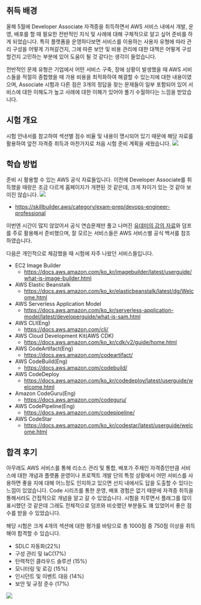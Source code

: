 ## 취득 배경
올해 5월에 Developer Associate 자격증을 취득하면서 AWS 서비스 내에서 개발, 운영, 배포를 할 때 필요한 전반적인 지식 및 사례에 대해 구체적으로 알고 싶어 준비를 하게 되었습니다. 특히 플랫폼을 운영하다보면 서비스를 이용하는 사용자 유형에 따라 관리 구성을 어떻게 가져갈건지, 그에 따른 보안 및 비용 관리에 대한 대책은 어떻게 구성할건지 고민하는 부분에 있어 도움이 될 것 같다는 생각이 들었습니다.

전반적인 문제 유형은 기업에서 어떤 서비스 구축, 장애 상황이 발생했을 때 AWS 서비스들을 적절히 종합했을 때 가용 비용을 최적화하여 해결할 수 있는지에 대한 내용이였으며, Associate 시험과 다른 점은 3개의 정답을 찾는 문제들이 일부 포함되어 있어 서비스에 대한 이해도가 높고 사례에 대한 이해가 있어야 풀기 수월하다는 느낌을 받았습니다. 

## 시험 개요
시험 안내서를 참고하여 섹션별 점수 비율 및 내용이 명시되어 있기 때문에 해당 자료를 활용하여 앞전 자격증 취득과 마찬가지로 처음 시험 준비 계획을 세웠습니다.
![](https://velog.velcdn.com/images/seonwook97/post/1899205f-36dc-48c3-9f32-efc41d721f5f/image.png)

## 학습 방법
준비 시 활용할 수 있는 AWS 공식 자료들입니다.
이전에 Developer Associate를 취득했을 때랑은 조금 다르게 홈페이지가 개편된 것 같은데, 크게 차이가 있는 것 같아 보이진 않습니다.
![](https://velog.velcdn.com/images/seonwook97/post/f2214c05-3bee-4ec2-aa38-37f76a010b0c/image.png)

- https://skillbuilder.aws/category/exam-prep/devops-engineer-professional

이번엔 시간이 많지 않았어서 공식 연습문제만 풀고 나머진 [유데미의 강의 자료](https://www.udemy.com/course/aws-certified-devops-engineer-professional-korean/)와 덤프를 주로 활용해서 준비했으며, 잘 모르는 서비스들은 AWS 서비스별 공식 백서를 참조하였습니다.

다음은 개인적으로 체감했을 때 시험에 자주 나왔던 서비스들입니다.
- EC2 Image Builder
  - https://docs.aws.amazon.com/ko_kr/imagebuilder/latest/userguide/what-is-image-builder.html
- AWS Elastic Beanstalk
  - https://docs.aws.amazon.com/ko_kr/elasticbeanstalk/latest/dg/Welcome.html
- AWS Serverless Application Model
  - https://docs.aws.amazon.com/ko_kr/serverless-application-model/latest/developerguide/what-is-sam.html
- AWS CLI(Eng)
  - https://docs.aws.amazon.com/cli/
- AWS Cloud Development Kit(AWS CDK)
  - https://docs.aws.amazon.com/ko_kr/cdk/v2/guide/home.html
- AWS CodeArtifact(Eng)
  - https://docs.aws.amazon.com/codeartifact/
- AWS CodeBuild(Eng)
  - https://docs.aws.amazon.com/codebuild/
- AWS CodeDeploy
  - https://docs.aws.amazon.com/ko_kr/codedeploy/latest/userguide/welcome.html
- Amazon CodeGuru(Eng)
  - https://docs.aws.amazon.com/codeguru/
- AWS CodePipeline(Eng)
  - https://docs.aws.amazon.com/codepipeline/
- AWS CodeStar
  - https://docs.aws.amazon.com/ko_kr/codestar/latest/userguide/welcome.html
  
## 합격 후기
아무래도 AWS 서비스를 통해 리소스 관리 및 통합, 배포가 주제인 자격증인만큼 서비스에 대한 개념과 플랫폼 운영이나 프로젝트 개발 단의 특정 상황에서 어떤 서비스를 사용하면 좋을 지에 대해 어느정도 인지하고 있으면 선지 내에서도 답을 도출할 수 있다는 느낌이 있었습니다. Code 시리즈를 통한 운영, 배포 경험은 없기 때문에 자격증 취득을 통해서라도 간접적으로 개념을 알고 갈 수 있었습니다. 시험을 치루면서 플래그를 많이 표시했던 것 같은데 그래도 전체적으로 덤프와 비슷했던 부분들도 꽤 있었어서 좋은 점수를 받을 수 있었습니다.

해당 시험은 크게 4개의 섹션에 대한 평가를 바탕으로 총 1000점 중 750점 이상을 취득해야 합격할 수 있습니다.

- SDLC 자동화(22%)
- 구성 관리 및 IaC(17%)
- 탄력적인 클라우드 솔루션 (15%)
- 모니터링 및 로깅 (15%)
- 인시던트 및 이벤트 대응 (14%)
- 보안 및 규정 준수 (17%)

![](https://velog.velcdn.com/images/seonwook97/post/a252d412-d724-48d0-b5a5-9dfaf44e28b0/image.png)